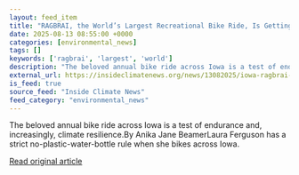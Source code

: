 ```yaml
---
layout: feed_item
title: "RAGBRAI, the World’s Largest Recreational Bike Ride, Is Getting Hotter and Harder"
date: 2025-08-13 08:55:00 +0000
categories: [environmental_news]
tags: []
keywords: ['ragbrai', 'largest', 'world']
description: "The beloved annual bike ride across Iowa is a test of endurance and, increasingly, climate resilience"
external_url: https://insideclimatenews.org/news/13082025/iowa-ragbrai-bike-ride-heat/
is_feed: true
source_feed: "Inside Climate News"
feed_category: "environmental_news"
---
```


The beloved annual bike ride across Iowa is a test of endurance and, increasingly, climate resilience.By Anika Jane BeamerLaura Ferguson has a strict no-plastic-water-bottle rule when she bikes across Iowa.&nbsp;

[Read original article](https://insideclimatenews.org/news/13082025/iowa-ragbrai-bike-ride-heat/)

